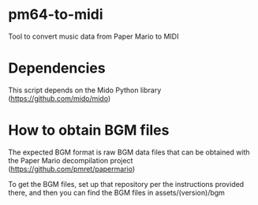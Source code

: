 # pm64-to-midi
 Tool to convert music data from Paper Mario to MIDI

# Dependencies
 This script depends on the Mido Python library (https://github.com/mido/mido)

# How to obtain BGM files
 The expected BGM format is raw BGM data files that can be obtained with the Paper Mario decompilation project (https://github.com/pmret/papermario)

 To get the BGM files, set up that repository per the instructions provided there, and then you can find the BGM files in assets/(version)/bgm


